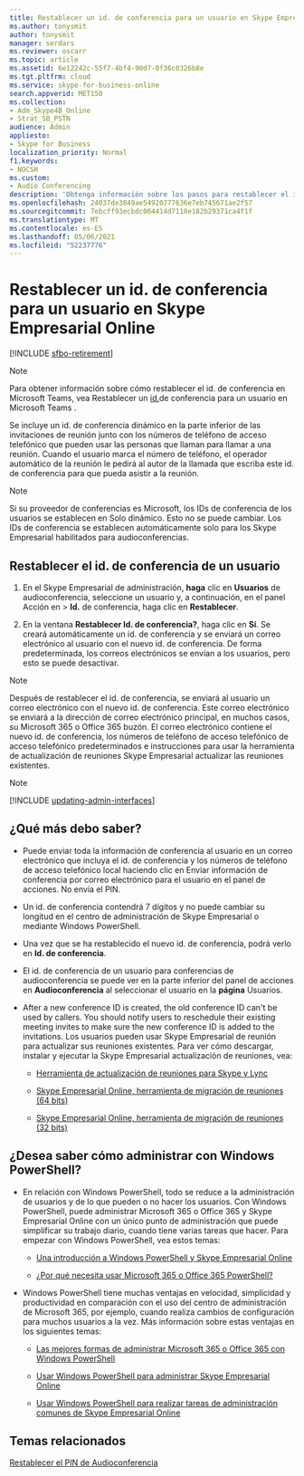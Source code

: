 ```yaml
---
title: Restablecer un id. de conferencia para un usuario en Skype Empresarial Online
ms.author: tonysmit
author: tonysmit
manager: serdars
ms.reviewer: oscarr
ms.topic: article
ms.assetid: 6e12242c-55f7-4bf4-90d7-0f36c0326b8e
ms.tgt.pltfrm: cloud
ms.service: skype-for-business-online
search.appverid: MET150
ms.collection:
- Adm_Skype4B_Online
- Strat_SB_PSTN
audience: Admin
appliesto:
- Skype for Business
localization_priority: Normal
f1.keywords:
- NOCSH
ms.custom:
- Audio Conferencing
description: 'Obtenga información sobre los pasos para restablecer el id. de conferencia de reunión de un usuario en Skype Empresarial Online y obtenga vínculos a herramientas de actualización y migración de reuniones. '
ms.openlocfilehash: 24037de3849ae54920777636e7eb745671ae2f57
ms.sourcegitcommit: 7ebcff93ecbdc064414d7110e182b29371ca4f1f
ms.translationtype: MT
ms.contentlocale: es-ES
ms.lasthandoff: 05/06/2021
ms.locfileid: "52237776"
---
```

# <a name="reset-a-conference-id-for-a-user-in-skype-for-business-online"></a>Restablecer un id. de conferencia para un usuario en Skype Empresarial Online

[!INCLUDE [sfbo-retirement](../../Hub/includes/sfbo-retirement.md)]

> [!NOTE]
> Para obtener información sobre cómo restablecer el id. de conferencia en Microsoft Teams, vea Restablecer un [id.](/MicrosoftTeams/reset-a-conference-id-for-a-user-in-teams)de conferencia para un usuario en Microsoft Teams .

Se incluye un id. de conferencia dinámico en la parte inferior de las invitaciones de reunión junto con los números de teléfono de acceso telefónico que pueden usar las personas que llaman para llamar a una reunión. Cuando el usuario marca el número de teléfono, el operador automático de la reunión le pedirá al autor de la llamada que escriba este id. de conferencia para que pueda asistir a la reunión.
  
> [!NOTE]
> Si su proveedor de conferencias es Microsoft, los IDs de conferencia de los usuarios se establecen en Solo dinámico. Esto no se puede cambiar. Los IDs de conferencia se establecen automáticamente solo para los Skype Empresarial habilitados para audioconferencias. 

## <a name="resetting-the-conference-id-for-a-user"></a>Restablecer el id. de conferencia de un usuario
   
1. En el Skype Empresarial de administración, **haga** clic en **Usuarios** de audioconferencia, seleccione un usuario y, a continuación, en el panel Acción en  >   **Id.** de conferencia, haga clic en **Restablecer**.
    
2. En la ventana **Restablecer Id. de conferencia?**, haga clic en **Sí**. Se creará automáticamente un id. de conferencia y se enviará un correo electrónico al usuario con el nuevo id. de conferencia. De forma predeterminada, los correos electrónicos se envían a los usuarios, pero esto se puede desactivar.
    
> [!NOTE]
> Después de restablecer el id. de conferencia, se enviará al usuario un correo electrónico con el nuevo id. de conferencia. Este correo electrónico se enviará a la dirección de correo electrónico principal, en muchos casos, su Microsoft 365 o Office 365 buzón. El correo electrónico contiene el nuevo id. de conferencia, los números de teléfono de acceso telefónico de acceso telefónico predeterminados e instrucciones para usar la herramienta de actualización de reuniones Skype Empresarial actualizar las reuniones existentes. 
  
> [!Note]
> [!INCLUDE [updating-admin-interfaces](../includes/updating-admin-interfaces.md)]

## <a name="what-else-should-i-know"></a>¿Qué más debo saber?

- Puede enviar toda la información de conferencia al usuario en un correo electrónico que incluya  el id. de conferencia y los números de teléfono de acceso telefónico local haciendo clic en Enviar información de conferencia por correo electrónico para el usuario en el panel de acciones. No envía el PIN.
    
- Un id. de conferencia contendrá 7 dígitos y no puede cambiar su longitud en el centro de administración de Skype Empresarial o mediante Windows PowerShell.
    
- Una vez que se ha restablecido el nuevo id. de conferencia, podrá verlo en **Id. de conferencia**.
    
- El id. de conferencia de un usuario para conferencias de audioconferencia se puede ver en la parte inferior del panel de acciones en **Audioconferencia** al seleccionar el usuario en la **página** Usuarios.
    
- After a new conference ID is created, the old conference ID can't be used by callers. You should notify users to reschedule their existing meeting invites to make sure the new conference ID is added to the invitations. Los usuarios pueden usar Skype Empresarial de reunión para actualizar sus reuniones existentes. Para ver cómo descargar, instalar y ejecutar la Skype Empresarial actualización de reuniones, vea:
    
  - [Herramienta de actualización de reuniones para Skype y Lync](https://support.office.com/article/2b525fe6-ed0f-4331-b533-c31546fcf4d4)
    
  - [Skype Empresarial Online, herramienta de migración de reuniones (64 bits)](https://go.microsoft.com/fwlink/?LinkID=626047)
    
  - [Skype Empresarial Online, herramienta de migración de reuniones (32 bits)](https://www.microsoft.com/download/details.aspx?id=54079)
    
## <a name="want-to-know-how-to-manage-with-windows-powershell"></a>¿Desea saber cómo administrar con Windows PowerShell?

- En relación con Windows PowerShell, todo se reduce a la administración de usuarios y de lo que pueden o no hacer los usuarios. Con Windows PowerShell, puede administrar Microsoft 365 o Office 365 y Skype Empresarial Online con un único punto de administración que puede simplificar su trabajo diario, cuando tiene varias tareas que hacer. Para empezar con Windows PowerShell, vea estos temas:
    
  - [Una introducción a Windows PowerShell y Skype Empresarial Online](../set-up-your-computer-for-windows-powershell/set-up-your-computer-for-windows-powershell.md)
    
  - [¿Por qué necesita usar Microsoft 365 o Office 365 PowerShell?](/microsoft-365/enterprise/why-you-need-to-use-microsoft-365-powershell)
 
- Windows PowerShell tiene muchas ventajas en velocidad, simplicidad y productividad en comparación con el uso del centro de administración de Microsoft 365, por ejemplo, cuando realiza cambios de configuración para muchos usuarios a la vez. Más información sobre estas ventajas en los siguientes temas:
    
  - [Las mejores formas de administrar Microsoft 365 o Office 365 con Windows PowerShell](/previous-versions//dn568025(v=technet.10))
    
  - [Usar Windows PowerShell para administrar Skype Empresarial Online](../set-up-your-computer-for-windows-powershell/set-up-your-computer-for-windows-powershell.md)
    
  - [Usar Windows PowerShell para realizar tareas de administración comunes de Skype Empresarial Online](../set-up-your-computer-for-windows-powershell/set-up-your-computer-for-windows-powershell.md)
    
## <a name="related-topics"></a>Temas relacionados

[Restablecer el PIN de Audioconferencia](reset-the-audio-conferencing-pin.md)

